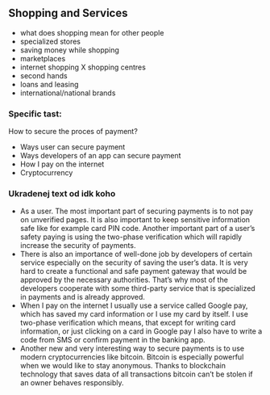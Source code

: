 ## Shopping and Services

* what does shopping mean for other people
* specialized stores
* saving money while shopping
* marketplaces
* internet shopping X shopping centres
* second hands
* loans and leasing
* international/national brands

### Specific tast:
How to secure the proces of payment?

* Ways user can secure payment
* Ways developers of an app can secure payment
* How I pay on the internet
* Cryptocurrency
  
### Ukradenej text od idk koho  
* As a user. The most important part of securing payments is to not pay on unverified pages. It is also important to keep sensitive information safe like for example card PIN code. Another important part of a user’s safety paying is using the two-phase verification which will rapidly increase the security of payments. 
* There is also an importance of well-done job by developers of certain service especially on the security of saving the user’s data. It is very hard to create a functional and safe payment gateway that would be approved by the necessary authorities. That’s why most of the developers cooperate with some third-party service that is specialized in payments and is already approved.  
* When I pay on the internet I usually use a service called Google pay, which has saved my card information or I use my card by itself. I use two-phase verification which means, that except for writing card information, or just clicking on a card in Google pay I also have to write a code from SMS or confirm payment in the banking app.
* Another new and very interesting way to secure payments is to use modern cryptocurrencies like bitcoin. Bitcoin is especially powerful when we would like to stay anonymous. Thanks to blockchain technology that saves data of all transactions bitcoin can’t be stolen if an owner behaves responsibly. 
